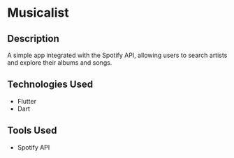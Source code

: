# Musicalist

## Description
A simple app integrated with the Spotify API, allowing users to search artists and explore their albums and songs.

## Technologies Used

- Flutter
- Dart

## Tools Used
- Spotify API
